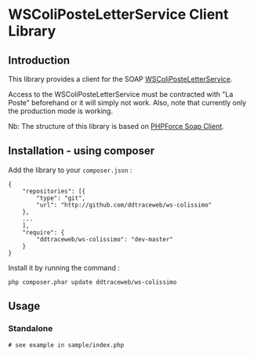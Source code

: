 WSColiPosteLetterService Client Library
=======================================

## Introduction

This library provides a client for the SOAP
[WSColiPosteLetterService](https://www.coliposte.fr/pro/docs/docutheque/divers/socolissimo/integrationwsshipping.pdf).

Access to the WSColiPosteLetterService must be contracted with "La Poste" beforehand or
it will simply not work. Also, note that currently only the production mode is working.

Nb: The structure of this library is based on
[PHPForce Soap Client](https://github.com/phpforce/soap-client).

## Installation - using composer

Add the library to your `composer.json` :

```
{
    "repositories": [{
        "type": "git",
        "url": "http://github.com/ddtraceweb/ws-colissimo"
    },
    ...
    ],
    "require": {
        "ddtraceweb/ws-colissimo": "dev-master"
    }
}
```
Install it by running the command :

```
php composer.phar update ddtraceweb/ws-colissimo
```

## Usage

### Standalone

```
# see example in sample/index.php
```
